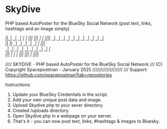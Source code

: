 # SkyDive
 PHP based AutoPoster for the BlueSky Social Network
 (post text, links, hashtags and an image simply)

  _|_|_|  _|    _|  _|      _|  _|_|_|    _|_|_|  _|      _|  _|_|_|_| 
_|        _|  _|      _|  _|    _|    _|    _|    _|      _|  _|       
  _|_|    _|_|          _|      _|    _|    _|    _|      _|  _|_|_|   
      _|  _|  _|        _|      _|    _|    _|      _|  _|    _|       
_|_|_|    _|    _|      _|      _|_|_|    _|_|_|      _|      _|_|_|_| 

//// SKYDIVE - PHP based AutoPoster for the BlueSky Social Network
/// (C) Copyright Spacepostman - January 2025 ///////////////////
/// Support: https://github.com/spacepostman?tab=repositories

Instructions:

1. Update your BlueSky Credentials in the script.
2. Add your own unique post data and image.
3. Upload Skydive.php to your sever directory.
4. Created /uploads directory.
5. Open Skydive.php in a webpage on your server.
6. That's it - you can now post text, links, #hashtags & images to Bluesky.
